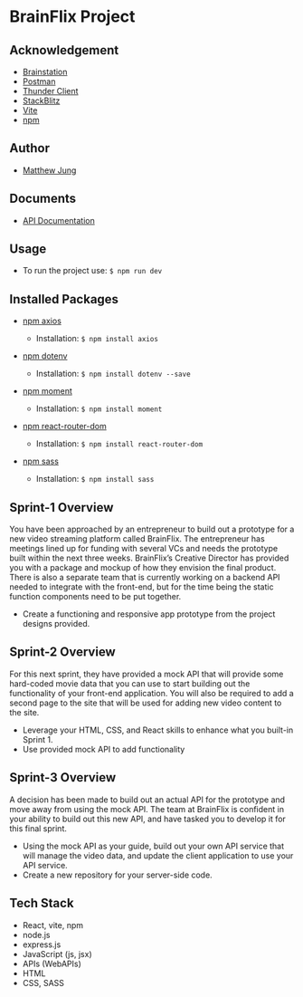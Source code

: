 # BrainFlix Project

## Acknowledgement
- [Brainstation](https://brainstation.io/)
- [Postman](https://www.postman.com/)
- [Thunder Client](https://www.thunderclient.com/)
- [StackBlitz](https://stackblitz.com/edit/react-fu7pbk?file=src%2FApp.js)
- [Vite](https://vitejs.dev/)
- [npm](https://www.npmjs.com/)

## Author
- [Matthew Jung](https://github.com/matthewjung04)

## Documents
- [API Documentation](https://unit-3-project-api-0a5620414506.herokuapp.com/)

## Usage
- To run the project use: `$ npm run dev`

## Installed Packages
- [npm axios](https://www.npmjs.com/package/axios)    
    - Installation:
    `$ npm install axios`

- [npm dotenv](https://www.npmjs.com/package/dotenv)    
    - Installation:
    `$ npm install dotenv --save`

- [npm moment](https://www.npmjs.com/package/moment)    
    - Installation:
    `$ npm install moment`

- [npm react-router-dom](https://www.npmjs.com/package/react-router-dom)
    - Installation:
    `$ npm install react-router-dom`

- [npm sass](https://www.npmjs.com/package/sass)    
    - Installation:
    `$ npm install sass`

## Sprint-1 Overview
You have been approached by an entrepreneur to build out a prototype for a new video streaming platform called BrainFlix. The entrepreneur has meetings lined up for funding with several VCs and needs the prototype built within the next three weeks. BrainFlix’s Creative Director has provided you with a package and mockup of how they envision the final product. There is also a separate team that is currently working on a backend API needed to integrate with the front-end, but for the time being the static function components need to be put together.

- Create a functioning and responsive app prototype from the project designs provided.

## Sprint-2 Overview
For this next sprint, they have provided a mock API that will provide some hard-coded movie data that you can use to start building out the functionality of your front-end application. You will also be required to add a second page to the site that will be used for adding new video content to the site.

- Leverage your HTML, CSS, and React skills to enhance what you built-in Sprint 1.
- Use provided mock API to add functionality 

## Sprint-3 Overview
A decision has been made to build out an actual API for the prototype and move away from using the mock API. The team at BrainFlix is confident in your ability to build out this new API, and have tasked you to develop it for this final sprint.

- Using the mock API as your guide, build out your own API service that will manage the video data, and update the client application to use your API service. 
- Create a new repository for your server-side code.

## Tech Stack
- React, vite, npm
- node.js
- express.js
- JavaScript (js, jsx)
- APIs (WebAPIs)
- HTML
- CSS, SASS